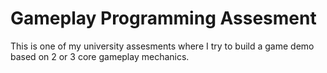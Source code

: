 # Gameplay Programming Assesment
 This is one of my university assesments where I try to build a game demo based on 2 or 3 core gameplay mechanics.
